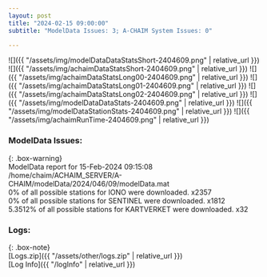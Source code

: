 ```yaml
---
layout: post
title: "2024-02-15 09:00:00"
subtitle: "ModelData Issues: 3; A-CHAIM System Issues: 0"

---
```


![]({{ "/assets/img/modelDataDataStatsShort-2404609.png" | relative_url }})
![]({{ "/assets/img/achaimDataStatsShort-2404609.png" | relative_url }})
![]({{ "/assets/img/achaimDataStatsLong00-2404609.png" | relative_url }})
![]({{ "/assets/img/achaimDataStatsLong01-2404609.png" | relative_url }})
![]({{ "/assets/img/achaimDataStatsLong02-2404609.png" | relative_url }})
![]({{ "/assets/img/modelDataDataStats-2404609.png" | relative_url }})
![]({{ "/assets/img/modelDataStationStats-2404609.png" | relative_url }})
![]({{ "/assets/img/achaimRunTime-2404609.png" | relative_url }})


### ModelData Issues:  
  
{: .box-warning}  
 ModelData report for 15-Feb-2024 09:15:08   
 /home/chaim/ACHAIM_SERVER/A-CHAIM/modelData/2024/046/09/modelData.mat   
 0% of all possible stations for IONO were downloaded. x2357   
 0% of all possible stations for SENTINEL were downloaded. x1812   
 5.3512% of all possible stations for KARTVERKET were downloaded. x32   
  


### Logs:  
  
{: .box-note}  
[Logs.zip]({{ "/assets/other/logs.zip" | relative_url }})  
[Log Info]({{ "/logInfo" | relative_url }})  
